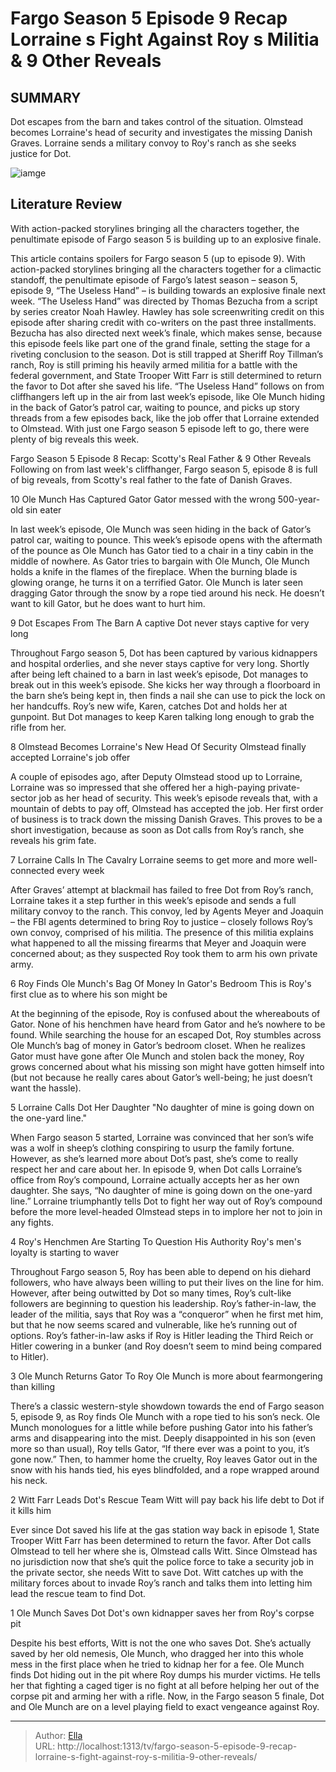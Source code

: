 # Fargo Season 5 Episode 9 Recap Lorraine s Fight Against Roy s Militia &amp; 9 Other Reveals


## SUMMARY 


 Dot escapes from the barn and takes control of the situation. 
 Olmstead becomes Lorraine&#39;s head of security and investigates the missing Danish Graves. 
 Lorraine sends a military convoy to Roy&#39;s ranch as she seeks justice for Dot. 

![iamge](https://static1.srcdn.com/wordpress/wp-content/uploads/2024/01/collage-of-lorraine-and-ole-munch-in-fargo.jpg)

## Literature Review
With action-packed storylines bringing all the characters together, the penultimate episode of Fargo season 5 is building up to an explosive finale.




This article contains spoilers for Fargo season 5 (up to episode 9).
With action-packed storylines bringing all the characters together for a climactic standoff, the penultimate episode of Fargo’s latest season – season 5, episode 9, “The Useless Hand” – is building towards an explosive finale next week. “The Useless Hand” was directed by Thomas Bezucha from a script by series creator Noah Hawley. Hawley has sole screenwriting credit on this episode after sharing credit with co-writers on the past three installments. Bezucha has also directed next week’s finale, which makes sense, because this episode feels like part one of the grand finale, setting the stage for a riveting conclusion to the season.
Dot is still trapped at Sheriff Roy Tillman’s ranch, Roy is still priming his heavily armed militia for a battle with the federal government, and State Trooper Witt Farr is still determined to return the favor to Dot after she saved his life. “The Useless Hand” follows on from cliffhangers left up in the air from last week’s episode, like Ole Munch hiding in the back of Gator’s patrol car, waiting to pounce, and picks up story threads from a few episodes back, like the job offer that Lorraine extended to Olmstead. With just one Fargo season 5 episode left to go, there were plenty of big reveals this week.
            
 
 Fargo Season 5 Episode 8 Recap: Scotty&#39;s Real Father &amp; 9 Other Reveals 
Following on from last week&#39;s cliffhanger, Fargo season 5, episode 8 is full of big reveals, from Scotty&#39;s real father to the fate of Danish Graves.













 








 10  Ole Munch Has Captured Gator 
Gator messed with the wrong 500-year-old sin eater


 







In last week’s episode, Ole Munch was seen hiding in the back of Gator’s patrol car, waiting to pounce. This week’s episode opens with the aftermath of the pounce as Ole Munch has Gator tied to a chair in a tiny cabin in the middle of nowhere. As Gator tries to bargain with Ole Munch, Ole Munch holds a knife in the flames of the fireplace. When the burning blade is glowing orange, he turns it on a terrified Gator. Ole Munch is later seen dragging Gator through the snow by a rope tied around his neck. He doesn’t want to kill Gator, but he does want to hurt him.





 9  Dot Escapes From The Barn 
A captive Dot never stays captive for very long
        

Throughout Fargo season 5, Dot has been captured by various kidnappers and hospital orderlies, and she never stays captive for very long. Shortly after being left chained to a barn in last week’s episode, Dot manages to break out in this week’s episode. She kicks her way through a floorboard in the barn she’s being kept in, then finds a nail she can use to pick the lock on her handcuffs. Roy’s new wife, Karen, catches Dot and holds her at gunpoint. But Dot manages to keep Karen talking long enough to grab the rifle from her.





 8  Olmstead Becomes Lorraine&#39;s New Head Of Security 
Olmstead finally accepted Lorraine&#39;s job offer
        

A couple of episodes ago, after Deputy Olmstead stood up to Lorraine, Lorraine was so impressed that she offered her a high-paying private-sector job as her head of security. This week’s episode reveals that, with a mountain of debts to pay off, Olmstead has accepted the job. Her first order of business is to track down the missing Danish Graves. This proves to be a short investigation, because as soon as Dot calls from Roy’s ranch, she reveals his grim fate.





 7  Lorraine Calls In The Cavalry 
Lorraine seems to get more and more well-connected every week


 







After Graves’ attempt at blackmail has failed to free Dot from Roy’s ranch, Lorraine takes it a step further in this week’s episode and sends a full military convoy to the ranch. This convoy, led by Agents Meyer and Joaquin – the FBI agents determined to bring Roy to justice – closely follows Roy’s own convoy, comprised of his militia. The presence of this militia explains what happened to all the missing firearms that Meyer and Joaquin were concerned about; as they suspected Roy took them to arm his own private army.





 6  Roy Finds Ole Munch&#39;s Bag Of Money In Gator&#39;s Bedroom 
This is Roy&#39;s first clue as to where his son might be
        

At the beginning of the episode, Roy is confused about the whereabouts of Gator. None of his henchmen have heard from Gator and he’s nowhere to be found. While searching the house for an escaped Dot, Roy stumbles across Ole Munch’s bag of money in Gator’s bedroom closet. When he realizes Gator must have gone after Ole Munch and stolen back the money, Roy grows concerned about what his missing son might have gotten himself into (but not because he really cares about Gator’s well-being; he just doesn’t want the hassle).





 5  Lorraine Calls Dot Her Daughter 
&#34;No daughter of mine is going down on the one-yard line.&#34;
        

When Fargo season 5 started, Lorraine was convinced that her son’s wife was a wolf in sheep’s clothing conspiring to usurp the family fortune. However, as she’s learned more about Dot’s past, she’s come to really respect her and care about her. In episode 9, when Dot calls Lorraine’s office from Roy’s compound, Lorraine actually accepts her as her own daughter. She says, “No daughter of mine is going down on the one-yard line.” Lorraine triumphantly tells Dot to fight her way out of Roy’s compound before the more level-headed Olmstead steps in to implore her not to join in any fights.





 4  Roy&#39;s Henchmen Are Starting To Question His Authority 
Roy&#39;s men&#39;s loyalty is starting to waver


 







Throughout Fargo season 5, Roy has been able to depend on his diehard followers, who have always been willing to put their lives on the line for him. However, after being outwitted by Dot so many times, Roy’s cult-like followers are beginning to question his leadership. Roy’s father-in-law, the leader of the militia, says that Roy was a “conqueror” when he first met him, but that he now seems scared and vulnerable, like he’s running out of options. Roy’s father-in-law asks if Roy is Hitler leading the Third Reich or Hitler cowering in a bunker (and Roy doesn’t seem to mind being compared to Hitler).





 3  Ole Munch Returns Gator To Roy 
Ole Munch is more about fearmongering than killing
        

There’s a classic western-style showdown towards the end of Fargo season 5, episode 9, as Roy finds Ole Munch with a rope tied to his son’s neck. Ole Munch monologues for a little while before pushing Gator into his father’s arms and disappearing into the mist. Deeply disappointed in his son (even more so than usual), Roy tells Gator, “If there ever was a point to you, it’s gone now.” Then, to hammer home the cruelty, Roy leaves Gator out in the snow with his hands tied, his eyes blindfolded, and a rope wrapped around his neck.





 2  Witt Farr Leads Dot&#39;s Rescue Team 
Witt will pay back his life debt to Dot if it kills him
        

Ever since Dot saved his life at the gas station way back in episode 1, State Trooper Witt Farr has been determined to return the favor. After Dot calls Olmstead to tell her where she is, Olmstead calls Witt. Since Olmstead has no jurisdiction now that she’s quit the police force to take a security job in the private sector, she needs Witt to save Dot. Witt catches up with the military forces about to invade Roy’s ranch and talks them into letting him lead the rescue team to find Dot.





 1  Ole Munch Saves Dot 
Dot&#39;s own kidnapper saves her from Roy&#39;s corpse pit
        

Despite his best efforts, Witt is not the one who saves Dot. She’s actually saved by her old nemesis, Ole Munch, who dragged her into this whole mess in the first place when he tried to kidnap her for a fee. Ole Munch finds Dot hiding out in the pit where Roy dumps his murder victims. He tells her that fighting a caged tiger is no fight at all before helping her out of the corpse pit and arming her with a rifle. Now, in the Fargo season 5 finale, Dot and Ole Munch are on a level playing field to exact vengeance against Roy. 

---

> Author: [Ella](https://instagram.hk.cn/)  
> URL: http://localhost:1313/tv/fargo-season-5-episode-9-recap-lorraine-s-fight-against-roy-s-militia-9-other-reveals/  


